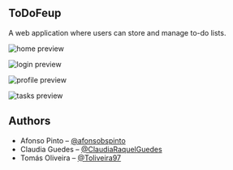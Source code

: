 
## ToDoFeup

A web application where users can store and manage to-do lists.

![home preview](https://github.com/afonsobspinto/FEUP/blob/master/LTW/ToDoFeup/preview/home.png)

![login preview](https://github.com/afonsobspinto/FEUP/blob/master/LTW/ToDoFeup/preview/login.png)

![profile preview](https://github.com/afonsobspinto/FEUP/blob/master/LTW/ToDoFeup/preview/profile.png)

![tasks preview](https://github.com/afonsobspinto/FEUP/blob/master/LTW/ToDoFeup/preview/tasks.png)

## Authors
* Afonso Pinto – [@afonsobspinto](https://github.com/afonsobspinto)
* Claudia Guedes – [@ClaudiaRaquelGuedes](https://github.com/ClaudiaRaquelGuedes)
* Tomás Oliveira – [@Toliveira97](https://github.com/Toliveira97)
